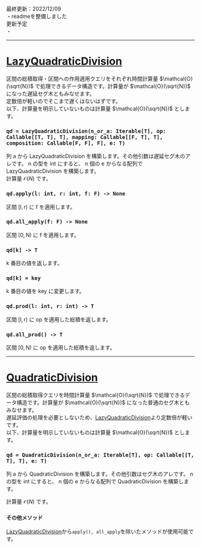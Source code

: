 最終更新：2022/12/09  
・readmeを整備しました  
更新予定  
・  

_____
# [LazyQuadraticDivision](https://github.com/titanium-22/Library/blob/main/QuadraticDivision/LazyQuadraticDivision.py)
区間の総積取得・区間への作用適用クエリをそれぞれ時間計算量 $\mathcal{O}(\sqrt{N})$ で処理できるデータ構造です。計算量が $\mathcal{O}(\sqrt{N})$ になった遅延セグ木ともみなせます。  
定数倍が軽いのでそこまで遅くはないはずです。  
以下、計算量を明示していないものは計算量 $\mathcal{O}(\sqrt{N})$ とします。  


### ```qd = LazyQuadraticDivision(n_or_a: Iterable[T], op: Callable[[T, T], T], mapping: Callable[[F, T], T], composition: Callable[F, F], F], e: T)```
列 $\mathsf{a}$ から $\mathsf{LazyQuadraticDivision}$ を構築します。その他引数は遅延セグ木のアレです。
$\mathsf{n}$ の型を $\mathsf{int}$ にすると、 $\mathsf{n}$ 個の $\mathsf{e}$ からなる配列で $\mathsf{LazyQuadraticDivision}$ を構築します。  
計算量 $\mathcal{O}(N)$ です。

### ```qd.apply(l: int, r: int, f: F) -> None```
区間 $\mathsf{\left[l, r\right)}$ に $\mathsf{f}$ を適用します。

### ```qd.all_apply(f: F) -> None```
区間 $\mathsf{\left[0, N\right)}$ に $\mathsf{f}$ を適用します。

### ```qd[k] -> T```
$\mathsf{k}$ 番目の値を返します。

### ```qd[k] = key```
$\mathsf{k}$ 番目の値を $\mathsf{key}$ に変更します。

### ```qd.prod(l: int, r: int) -> T```
区間 $\mathsf{\left[l, r\right)}$ に $\mathsf{op}$ を適用した総積を返します。

### ```qd.all_prod() -> T```
区間 $\mathsf{\left[0, N\right)}$ に $\mathsf{op}$ を適用した総積を返します。


_____
# [QuadraticDivision](https://github.com/titanium-22/Library/blob/main/QuadraticDivision/QuadraticDivision.py)

区間の総積取得クエリを時間計算量 $\mathcal{O}(\sqrt{N})$ で処理できるデータ構造です。計算量が $\mathcal{O}(\sqrt{N})$ になった普通のセグ木ともみなせます。  
遅延評価の処理を必要としないため、[LazyQuadraticDivision](https://github.com/titanium-22/Library/blob/main/QuadraticDivision/QuadraticDivision.py)より定数倍が軽いです。  
以下、計算量を明示していないものは計算量 $\mathcal{O}(\sqrt{N})$ とします。  


### ```qd = QuadraticDivision(n_or_a: Iterable[T], op: Callable[[T, T], T], e: T)```
列 $\mathsf{a}$ から $\mathsf{QuadraticDivision}$ を構築します。その他引数はセグ木のアレです。
$\mathsf{n}$ の型を $\mathsf{int}$ にすると、 $\mathsf{n}$ 個の $\mathsf{e}$ からなる配列で $\mathsf{QuadraticDivision}$ を構築します。  

計算量 $\mathcal{O}(N)$ です。

### ```その他メソッド```
[LazyQuadraticDivision](https://github.com/titanium-22/Library/blob/main/QuadraticDivision/QuadraticDivision.py)から```apply(), all_apply```を除いたメソッドが使用可能です。

